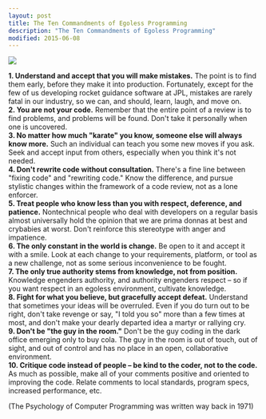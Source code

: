 ```yaml
---
layout: post
title: The Ten Commandments of Egoless Programming
description: "The Ten Commandments of Egoless Programming"
modified: 2015-06-08
---
```


<img src="http://i.imgur.com/nQFuJBO.jpg">

<b>1. Understand and accept that you will make mistakes.</b> The point is to find them early, before they make it into production. Fortunately, except for the few of us developing rocket guidance software at JPL, mistakes are rarely fatal in our industry, so we can, and should, learn, laugh, and move on.
<br><b>2. You are not your code.</b> Remember that the entire point of a review is to find problems, and problems will be found. Don't take it personally when one is uncovered.
<br><b>3. No matter how much "karate" you know, someone else will always know more.</b> Such an individual can teach you some new moves if you ask. Seek and accept input from others, especially when you think it's not needed.
<br><b>4. Don't rewrite code without consultation.</b> There's a fine line between "fixing code" and "rewriting code." Know the difference, and pursue stylistic changes within the framework of a code review, not as a lone enforcer.
<br><b>5. Treat people who know less than you with respect, deference, and patience.</b> Nontechnical people who deal with developers on a regular basis almost universally hold the opinion that we are prima donnas at best and crybabies at worst. Don't reinforce this stereotype with anger and impatience.
<br><b>6. The only constant in the world is change.</b> Be open to it and accept it with a smile. Look at each change to your requirements, platform, or tool as a new challenge, not as some serious inconvenience to be fought.
<br><b>7. The only true authority stems from knowledge, not from position.</b> Knowledge engenders authority, and authority engenders respect – so if you want respect in an egoless environment, cultivate knowledge.
<br><b>8. Fight for what you believe, but gracefully accept defeat.</b> Understand that sometimes your ideas will be overruled. Even if you do turn out to be right, don't take revenge or say, "I told you so" more than a few times at most, and don't make your dearly departed idea a martyr or rallying cry.
<br><b>9. Don't be "the guy in the room."</b> Don't be the guy coding in the dark office emerging only to buy cola. The guy in the room is out of touch, out of sight, and out of control and has no place in an open, collaborative environment.
<br><b>10. Critique code instead of people – be kind to the coder, not to the code.</b> As much as possible, make all of your comments positive and oriented to improving the code. Relate comments to local standards, program specs, increased performance, etc.

(The Psychology of Computer Programming was written way back in 1971)
